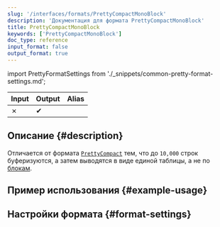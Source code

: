 ```yaml
---
slug: '/interfaces/formats/PrettyCompactMonoBlock'
description: 'Документация для формата PrettyCompactMonoBlock'
title: PrettyCompactMonoBlock
keywords: ['PrettyCompactMonoBlock']
doc_type: reference
input_format: false
output_format: true
---
```

import PrettyFormatSettings from './_snippets/common-pretty-format-settings.md';

| Input | Output  | Alias |
|-------|---------|-------|
| ✗     | ✔       |       |

## Описание {#description}

Отличается от формата [`PrettyCompact`](./PrettyCompact.md) тем, что до `10,000` строк буферизуются, 
а затем выводятся в виде единой таблицы, а не по [блокам](/development/architecture#block).

## Пример использования {#example-usage}

## Настройки формата {#format-settings}

<PrettyFormatSettings/>